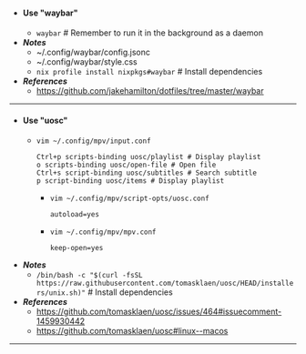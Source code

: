 - #### Use "waybar" 
    - `waybar` # Remember to run it in the background as a daemon
- ***Notes***
    - ~/.config/waybar/config.jsonc
    - ~/.config/waybar/style.css
    - `nix profile install nixpkgs#waybar` # Install dependencies
- ***References***
    - https://github.com/jakehamilton/dotfiles/tree/master/waybar
- ---
- #### Use "uosc" 
    - `vim ~/.config/mpv/input.conf`
      ```
      Ctrl+p scripts-binding uosc/playlist # Display playlist
      o scripts-binding uosc/open-file # Open file
      Ctrl+s script-binding uosc/subtitles # Search subtitle
      p script-binding uosc/items # Display playlist
      ```
        - `vim ~/.config/mpv/script-opts/uosc.conf`
          ```
          autoload=yes
          ```
        - `vim ~/.config/mpv/mpv.conf`
          ```
          keep-open=yes
          ```
- ***Notes***
    - `/bin/bash -c "$(curl -fsSL https://raw.githubusercontent.com/tomasklaen/uosc/HEAD/installers/unix.sh)"` # Install dependencies
- ***References***
    - https://github.com/tomasklaen/uosc/issues/464#issuecomment-1459930442
    - https://github.com/tomasklaen/uosc#linux--macos
- ---
